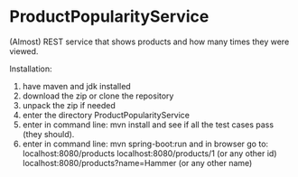 # ProductPopularityService
(Almost) REST service that shows products and how many times they were viewed.

Installation:

1. have maven and jdk installed
2. download the zip or clone the repository
3. unpack the zip if needed
4. enter the directory ProductPopularityService
5. enter in command line:
    mvn install
   and see if all the test cases pass (they should).
6. enter in command line:
    mvn spring-boot:run
   and in browser go to:
       localhost:8080/products
       localhost:8080/products/1   (or any other id)
       localhost:8080/products?name=Hammer (or any other name)
   
       


